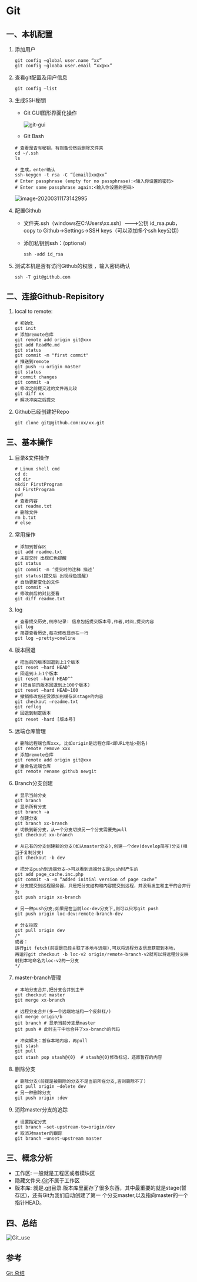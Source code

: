 # Git

## 一、本机配置

1. 添加用户

    ``` 
    git config –global user.name “xx” 
    git config –gloaba user.email “xx@xx”
    ```

2. 查看git配置及用户信息 
    ```
    git config –list
    ```

3. 生成SSH秘钥
   
   - Git GUI图形界面化操作
   
     ![git-gui](./assets/git-gui.png)
   
   - Git Bash
   
   ```
   # 查看是否有秘钥，有则备份然后删除文件夹
   cd ~/.ssh 
   ls

   # 生成，enter确认
   ssh-keygen -t rsa -C “[email]xx@xx” 
   # Enter passphrase (empty for no passphrase):<输入你设置的密码>
   # Enter same passphrase again:<输入你设置的密码>
   ```
   ![image-20200311173142995](./assets/image-20200311173142995.png)
   
4. 配置Github

    - 文件夹.ssh（windows在C:\Users\xx\.ssh）--->公钥 id_rsa.pub，copy to Github->Settings->SSH keys（可以添加多个ssh key公钥）

    - 添加私钥到ssh：(optional)

      ```
      ssh -add id_rsa
      ```

5. 测试本机是否有访问Github的权限 ，输入密码确认

    ```
    ssh -T git@github.com
    ```



## 二、连接Github-Repisitory

1. local  to remote: 
   
   ```
   # 初始化
   git init
   # 添加remote仓库
   git remote add origin git@xxx
   git add ReadMe.md
   git status
   git commit -m "first commit"
   # 推送到remote
   git push -u origin master
   git status
   # commit changes
   git commit -a 
   # 修改之前提交过的文件再比较
   git diff xx
   # 解决冲突之后提交
   ```
   
2. Github已经创建好Repo

   ```
   git clone git@github.com:xx/xx.git
   ```



## 三、基本操作 

1. 目录&文件操作
    ```
    # Linux shell cmd
    cd d: 
    cd dir 
    mkdir FirstProgram 
    cd FirstProgram 
    pwd
    # 查看内容 
    cat readme.txt 
    # 删除文件 
    rm b.txt 
    # else
    ```
2. 常用操作
    ```
    # 添加到暂存区
    git add readme.txt
    # 未提交时 出现红色提醒
    git status
    git commit -m ‘提交时的注释 描述’ 
    git status(提交后 出现绿色提醒) 
    # 自动更新变化的文件
    git commit -a
    # 修改前后的对比查看
    git diff readme.txt
    ```
3. log
    ```
    # 查看提交历史,倒序记录: 信息包括提交版本号,作者,时间,提交内容
    git log
    # 简要查看历史,每次修改显示在一行
    git log –pretty=oneline
    ```
4. 版本回退
    ```
    # 把当前的版本回退到上1个版本
    git reset –hard HEAD^
    # 回退到上上1个版本
    git reset –hard HEAD^^
    # (把当前的版本回退到上100个版本) 
    git reset –hard HEAD~100
    # 撤销修改但还没添加到缓存区stage的内容
    git checkout –readme.txt
    git reflog 
    # 回退到制定版本
    git reset -hard [版本号]
    ```
5. 远端仓库管理
    ```
    # 删除远程端仓库xxx, 比如origin是远程仓库<即URL地址>别名) 
    git remote remove xxx
    # 添加remote仓库
    git remote add origin git@xxx
    # 重命名远端仓库
    git remote rename github newgit
    ```
6. Branch分支创建
    ```
    # 显示当前分支
    git branch
    # 显示所有分支
    git branch -a
    # 创建分支
    git branch xx-branch
    # 切换到新分支，从一个分支切换另一个分支需要先pull
    git checkout xx-branch

    # 从已有的分支创建新的分支(如从master分支),创建一个dev(develop简写)分支(相当于复制分支) 
    git checkout -b dev 

    # 把分支push到远端分支–>可以看到远端分支是push时产生的 
    git add page_cache.inc.php 
    git commit -a -m “added initial version of page cache” 
    # 分支提交到远程服务器，只是把分支结构和内容提交到远程，并没有发生和主干的合并行为
    git push origin xx-branch

    # 另一种push分支;如果是在当前loc-dev分支下,则可以只写git push 
    git push origin loc-dev:remote-branch-dev 

    # 分支拉取 
    git pull origin dev
    /*
    或者： 
    运行git fetch(前提是已经关联了本地与远端),可以将远程分支信息获取到本地， 
    再运行git checkout -b loc-v2 origin/remote-branch-v2就可以将远程分支映射到本地命名为loc-v2的一分支 
    */
    ```
7. master-branch管理
    ```
    # 本地分支合并,把分支合并到主干
    git checkout master
    git merge xx-branch

    # 远程分支合并(多一个远端地址和一个反斜杠/) 
    git merge origin/b 
    git branch # 显示当前分支是master
    git push # 此时主干中也合并了xx-branch的代码

    # 冲突解决：暂存本地内容，再pull
    git stash
    git pull 
    git stash pop stash@{0}  # stash@{0}修改标记，还原暂存的内容
    ```
8. 删除分支
    ```
    # 删除分支(前提是被删除的分支不是当前所在分支,否则删除不了) 
    git pull origin –delete dev 
    # 另一种删除分支 
    git push origin :dev 
    ```
9. 消除master分支的追踪 
    ```
    # 设置指定分支 
    git branch –set-upstream-to=origin/dev 
    # 取消对master的跟踪 
    git branch –unset-upstream master
    ```



## 三、概念分析

- 工作区: 一般就是工程区或者模块区 
- 隐藏文件夹.[Git](http://lib.csdn.net/base/git)不属于工作区 
- 版本库: 就是.[git](http://lib.csdn.net/base/git)目录.版本库里面存了很多东西，其中最重要的就是stage(暂存区)，还有Git为我们自动创建了第一 个分支master,以及指向master的一个指针HEAD。



## 四、总结

![Git_use](./assets/Git_use.png)

## 参考

[Git 总结](http://www.cnblogs.com/1-2-3/archive/2010/07/18/git-commands.html)